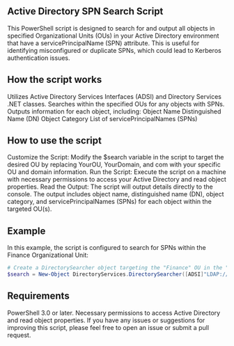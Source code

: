 Active Directory SPN Search Script
-------------------------------------

This PowerShell script is designed to search for and output all objects in specified Organizational Units (OUs) in your Active Directory environment that have a servicePrincipalName (SPN) attribute. This is useful for identifying misconfigured or duplicate SPNs, which could lead to Kerberos authentication issues.

How the script works
-------------------------------------

Utilizes Active Directory Services Interfaces (ADSI) and Directory Services .NET classes.
Searches within the specified OUs for any objects with SPNs.
Outputs information for each object, including:
Object Name
Distinguished Name (DN)
Object Category
List of servicePrincipalNames (SPNs)

How to use the script
-------------------------------------

Customize the Script: Modify the $search variable in the script to target the desired OU by replacing YourOU, YourDomain, and com with your specific OU and domain information.
Run the Script: Execute the script on a machine with necessary permissions to access your Active Directory and read object properties.
Read the Output: The script will output details directly to the console. The output includes object name, distinguished name (DN), object category, and servicePrincipalNames (SPNs) for each object within the targeted OU(s).

Example
-------------------------------------

In this example, the script is configured to search for SPNs within the Finance Organizational Unit:

```powershell
# Create a DirectorySearcher object targeting the "Finance" OU in the "contoso.com" domain.
$search = New-Object DirectoryServices.DirectorySearcher([ADSI]"LDAP://OU=Finance,DC=contoso,DC=com")
```

Requirements
-------------------------------------
PowerShell 3.0 or later.
Necessary permissions to access Active Directory and read object properties.
If you have any issues or suggestions for improving this script, please feel free to open an issue or submit a pull request.